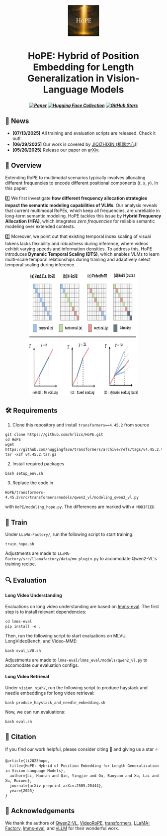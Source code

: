 <div align="center">
  <img src="assets/HoPE.png" alt="HoPE" width="100"/>
</div>

<h2 align="center" style="font-size: 30px;">HoPE: Hybrid of Position Embedding for Length Generalization in Vision-Language Models</h2>

<h5 align="center">
  
[![Paper](https://img.shields.io/badge/paper-A42C25?style=for-the-badge&logo=arxiv&logoColor=white)](https://arxiv.org/abs/2505.20444) 
[![Hugging Face Collection](https://img.shields.io/badge/HuggingFace-fcd022?style=for-the-badge&logo=huggingface&logoColor=000)](https://huggingface.co/papers/2505.20444)
[![GitHub Stars](https://img.shields.io/github/stars/hrlics/HoPE?style=for-the-badge&logo=github&logoColor=white&label=Stars&color=000000)](https://github.com/hrlics/HoPE)

</h5>


## 📢 News
- **\[07/13/2025\]** All training and evaluation scripts are released. Check it out!
- **\[06/29/2025\]** Our work is covered by [JIQIZHIXIN (机器之心)](https://mp.weixin.qq.com/s/KQHGw8_v0rEY8pS7jufRbQ)!
- **\[05/26/2025\]** Release our paper on [arXiv](https://arxiv.org/abs/2505.20444).


## 🔭 Overview

Extending RoPE to multimodal scenarios typically involves allocating different frequencies to encode different positional components (*t*, *x*, *y*). In this paper:

1️⃣ We first investigate **how different frequency allocation strategies impact the semantic modeling capabilities of VLMs**. Our analysis reveals that current multimodal RoPEs, which keep all frequencies, are unreliable in long-term semantic modeling. HoPE tackles this issue by **Hybrid Frequency Allocation (HFA)**, which integrates *zero frequencies* for reliable semantic modeling over extended contexts. 

2️⃣ Moreover, we point out that existing temporal index scaling of visual tokens lacks flexibility and robustness during inference, where videos exhibit varying speeds and information densities. To address this, HoPE introduces **Dynamic Temporal Scaling (DTS)**, which enables VLMs to learn multi-scale temporal relationships during training and adaptively select temporal scaling during inference.

<div align="center">
  <img src="assets/Figure1.png" alt="Figure1" width=70% height=400px/>
</div>


## 🛠️ Requirements
1. Clone this repository and install `transformers==4.45.2` from source
```
git clone https://github.com/hrlics/HoPE.git
cd HoPE
wget https://github.com/huggingface/transformers/archive/refs/tags/v4.45.2.tar.gz
tar -xzf v4.45.2.tar.gz
```

2. Install required packages
```
bash setup_env.sh
```

3. Replace the code in
```
HoPE/transformers-4.45.2/src/transformers/models/qwen2_vl/modeling_qwen2_vl.py
```
with `HoPE/modeling_hope.py`. The differences are marked with `# MODIFIED`.


## 🚀 Train
Under `LLaMA-Factory/`, run the following script to start training:
```
train_hope.sh
```
Adjustments are made to `LLaMA-Factory/src/llamafactory/data/mm_plugin.py` to accomodate Qwen2-VL's training recipe.

## 🔍 Evaluation

#### Long Video Understanding

Evaluations on long video understanding are based on [lmms-eval](https://github.com/EvolvingLMMs-Lab/lmms-eval). The first step is to install relevant dependencies: 
```
cd lmms-eval
pip install -e .
```

Then, run the following script to start evaluations on MLVU, LongVideoBench, and Video-MME:
```
bash eval_LVU.sh
```

Adjustments are made to `lmms-eval/lmms_eval/models/qwen2_vl.py` to accomodate our evaluation configs.

#### Long Video Retrieval

Under `vision_niah/`, run the following script to produce haystack and needle embeddings for long video retrieval:
```
bash produce_haystack_and_needle_embedding.sh
```

Now, we can run evaluations:
```
bash eval.sh
```

## 📖 Citation
If you find our work helpful, please consider citing 📝 and giving us a star ⭐
```
@article{li2025hope,
  title={HoPE: Hybrid of Position Embedding for Length Generalization in Vision-Language Models},
  author={Li, Haoran and Qin, Yingjie and Ou, Baoyuan and Xu, Lai and Xu, Ruiwen},
  journal={arXiv preprint arXiv:2505.20444},
  year={2025}
}
```

## 🙏 Acknowledgements
We thank the authors of [Qwen2-VL](https://github.com/QwenLM/Qwen2.5-VL), [VideoRoPE](https://github.com/Wiselnn570/VideoRoPE), [transformers](https://github.com/huggingface/transformers), [LLaMA-Factory](https://github.com/hiyouga/LLaMA-Factory), [lmms-eval](https://github.com/EvolvingLMMs-Lab/lmms-eval), and [vLLM](https://github.com/vllm-project/vllm) for their wonderful work.
